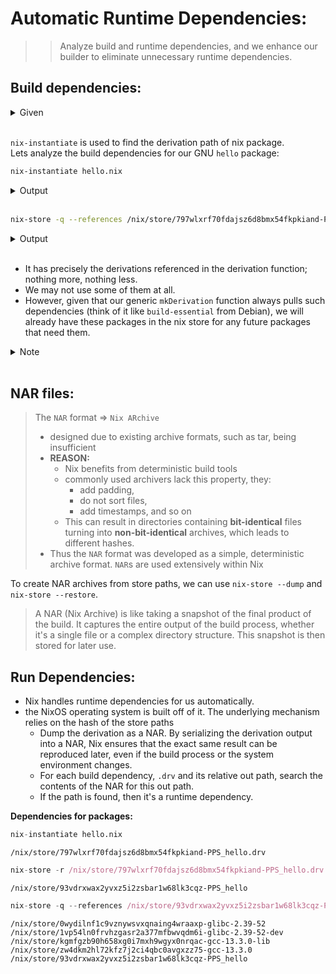 # Automatic Runtime Dependencies:
>> Analyze build and runtime dependencies, and we enhance our builder to eliminate unnecessary runtime dependencies.

## Build dependencies:

<details>
<summary>
Given
</summary>

```
have the deivation of `hello.nix` from pill06
```

```
In my case;
drvPath := /nix/store/93vdrxwax2yvxz5i2zsbar1w68lk3cqz-PPS_hello
```

</details><br>

`nix-instantiate` is used to find the derivation path of nix package.<br>Lets analyze the build dependencies for our GNU `hello` package:
```bash
nix-instantiate hello.nix
```
<details>
<summary>
Output
</summary>

```
/nix/store/797wlxrf70fdajsz6d8bmx54fkpkiand-PPS_hello.drv
```

</details><br>

```bash
nix-store -q --references /nix/store/797wlxrf70fdajsz6d8bmx54fkpkiand-PPS_hello.drv
```
<details>
<summary>
Output
</summary>

```
/nix/store/wzh01sawfkrvg2srg4jl8zprz1a347gy-bash-5.2p26.drv
/nix/store/0m01ir3gfi9hmfg8d070g85zy5lsrr0k-gzip-1.13.drv
/nix/store/1bylj3i9hwpkqv43craxxsxscrq88dxb-gnugrep-3.11.drv
/nix/store/4nmbjqfgb6gcy4b7ky6fdxx38p88ldi2-gawk-5.2.2.drv
/nix/store/6wybplhw5xcdgw93jc23ij7bpy0yiz4w-gnutar-1.35.drv
/nix/store/9rwm5zhxx7bpxff9lddvms78shdipib2-coreutils-9.5.drv
/nix/store/andlgvwhg8c8f42ijg15zgcdqp7girgq-gcc-wrapper-13.3.0.drv
/nix/store/fimilhby9fyqbfwmw826id3hwfhya6qx-hello-2.12.1.tar.gz
/nix/store/h0vmv20ipiwv1jzwvidiabl5clbazk9p-binutils-2.42.drv
/nix/store/nwywcvg6vsfi9j6md714mm09my9j6mvm-gnumake-4.4.1.drv
/nix/store/ykidc3b0v6kcv6l3adfxw67bn49k9lf9-builder.sh
/nix/store/zn04d4a926y6qvgbm6w6dpwq2mxyaxa6-gnused-4.9.drv
```

</details><br>

* It has precisely the derivations referenced in the derivation function; nothing more, nothing less.
* We may not use some of them at all.
* However, given that our generic `mkDerivation` function always pulls such dependencies (think of it like `build-essential` from Debian), we will already have these packages in the nix store for any future packages that need them.

<details>
<summary>
Note
</summary>


`nix-store -q --references /nix/store/797wlxrf70fdajsz6d8bmx54fkpkiand-PPS_hello.drv`
```
lists all the derivations that depend on the specified derivation.
```
`nix-store -qR /nix/store/797wlxrf70fdajsz6d8bmx54fkpkiand-PPS_hello.drv `
```
recursively lists all derivations that depend on the specified derivation, including indirect dependencies.
```

</details><br>

## NAR files:

> The `NAR` format =>  `Nix ARchive`<br>
> * designed due to existing archive formats, such as tar, being insufficient<br>
> * **REASON:**<br>
>   * Nix benefits from deterministic build tools
>   * commonly used archivers lack this property, they: 
>       - add padding, 
>       - do not sort files, 
>       - add timestamps, and so on
>   * This can result in directories containing **bit-identical** files turning into **non-bit-identical** archives, which leads to different hashes.
> * Thus the `NAR` format was developed as a simple, deterministic archive format. `NAR`s are used extensively within Nix

To create NAR archives from store paths, we can use `nix-store --dump` and `nix-store --restore`.

> A NAR (Nix Archive) is like taking a snapshot of the final product of the build. It captures the entire output of the build process, whether it's a single file or a complex directory structure. This snapshot is then stored for later use.

## Run Dependencies:

* Nix handles runtime dependencies for us automatically.
* the NixOS operating system is built off of it. The underlying mechanism relies on the hash of the store paths
  * Dump the derivation as a NAR. By serializing the derivation output into a NAR, Nix ensures that the exact same result can be reproduced later, even if the build process or the system environment changes.
  * For each build dependency, `.drv` and its relative out path, search the contents of the NAR for this out path.
  * If the path is found, then it's a runtime dependency.

**Dependencies for packages:**
```nix
nix-instantiate hello.nix
```

```
/nix/store/797wlxrf70fdajsz6d8bmx54fkpkiand-PPS_hello.drv
```

```nix
nix-store -r /nix/store/797wlxrf70fdajsz6d8bmx54fkpkiand-PPS_hello.drv
```

```
/nix/store/93vdrxwax2yvxz5i2zsbar1w68lk3cqz-PPS_hello
```

```nix
nix-store -q --references /nix/store/93vdrxwax2yvxz5i2zsbar1w68lk3cqz-PPS_hello
```

```
/nix/store/0wydilnf1c9vznywsvxqnaing4wraaxp-glibc-2.39-52
/nix/store/1vp54ln0frvhzgasr2a377mfbwvqdm6i-glibc-2.39-52-dev
/nix/store/kgmfgzb90h658xg0i7mxh9wgyx0nrqac-gcc-13.3.0-lib
/nix/store/zw4dkm2hl72kfz7j2ci4qbc0avgxzz75-gcc-13.3.0
/nix/store/93vdrxwax2yvxz5i2zsbar1w68lk3cqz-PPS_hello
```

